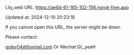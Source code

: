 Lily_web URL: https://ae6d-61-165-102-156.ngrok-free.app

Updated at: 2024-12-10 20:23:18

If you cannot open this URL, the server might be down.

Please contact: 

goley04@foxmail.com Or Wechat:GL_yeaH